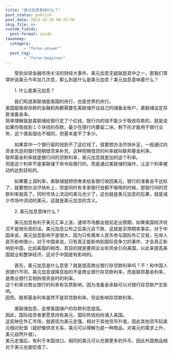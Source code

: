 ```yaml
---
title: "美元加息意味什么？"
post_status: publish
post_date: 2023-12-28 00:25:56
skip_file: no
custom_fields: 
  post-format: aside
taxonomy:
  category:
        - "forex-answer"
  post_tag:
        - "forex-beginner"
---
```


　　受到全球金融市场关注的财经大事件，美元加息无疑就是其中之一，那我们常常听说美元今年加几次息，那么到底什么是美元加息？美元加息意味着什么？

　　1. 什么是美元加息？

　　我们知道美联储是美国的央行，也是世界的央行。  
美国能吸收存款的金融机构都需要在美联储开设自己的储备金账户，美联储设定存款准备金率。  
简单理解就是美联储给银行定了个红线，银行内的钱不能少于吸收存款的，就是说如果你吸收到１０块钱的存款，最少在银行内要留二块，剩下的才能用于银行业务，这个值各国也不相同，但基本差不了多少。

　　如果其中一个银行留的钱到不了这红线了，就要想办法尽快补足，一般通过向资金充足的银行短期借贷来补充，这种短期借贷的利率就叫联邦基金利率。  
联邦基金利率就是银行间的贷款利率，美元加息就是加的这个利率。  
但是这个利率不是美联储下命令给银行的，而是通过美联储的操作，让这个利率被动的达到目标的。

　　如果要上调利率，美联储就把债券卖给各银行收回美元，银行的准备金不达标了，就要想办法尽快补上，但是同时有多家银行钱都不够用的时候，那银行间的贷款利率就高了，同时市场上流动的美元也少了，这也就是美元加息的后果，就是减少市场中流动的美元，这就是美元加息的含义。

　　2. 美元加息意味什么？

　　美元加息有利于美元汇率上涨，通常市场都会提前走出预期，如果美国经济状况不是很乐观的话，美元加息公布之后美元会下跌，这就是买预期卖事实，对于中国来说，美元加息影响不是很大，因为只有离岸人民币参与国际外汇交易，在岸人民币影响很小，对于中国来说，只有真正能影响到国际竞争力的事件，才会真正影响到中国，比如美国的税改，其目的就是要把企业和资金引向美国，以此来提高美国就业和整体经济，这对于中国是有影响的。

　　首先，美元加息是什么意思？就是提高商业银行存贷款利率吗？不！和中国人民银行不同，美元加息或降息指的不是商业银行存贷款利率，而是联邦基金利率，是商业银行互相拆借资金时的利率。  
这个利率对商业银行的利率有实质影响，因为准备金余缺可以对银行存贷款产生影响。  
因而，联邦基金利率虽然不是存贷款利率，但会影响存贷款利率。

　　美联储加息，会使美国储户的存款利息提高。  
因此，国际投资者更愿意持有美元，国际热钱纷纷涌入美国。  
这反映在外汇市场，就表现为美元走强，相对于其他货币升值，因此其他货币较美元相对贬值（就好像供求关系，美元可以理解为是一种商品，对美元的需求上升，美元自然升值）。  
美元走强后，有利于本国进口，相同的美元可以兑换更多的外币，因此外国商品相对于美元也是贬值了。
